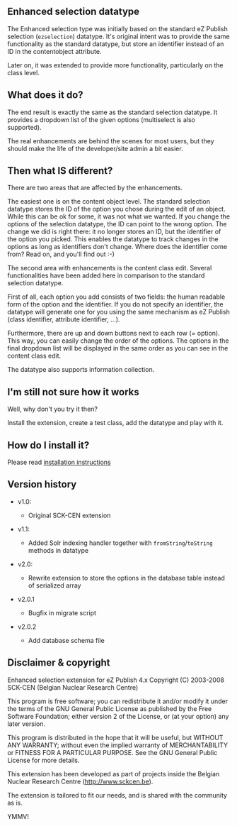 Enhanced selection datatype
---------------------------

The Enhanced selection type was initially based on the standard eZ Publish
selection (`ezselection`) datatype. It's original intent was to provide the
same functionality as the standard datatype, but store an identifier instead
of an ID in the contentobject attribute.

Later on, it was extended to provide more functionality, particularly on the
class level.

## What does it do?

The end result is exactly the same as the standard selection datatype. It
provides a dropdown list of the given options (multiselect is also supported).

The real enhancements are behind the scenes for most users, but they should make
the life of the developer/site admin a bit easier.


## Then what IS different?

There are two areas that are affected by the enhancements.

The easiest one is on the content object level. The standard selection datatype
stores the ID of the option you chose during the edit of an object. While this can
be ok for some, it was not what we wanted. If you change the options of the selection
datatype, the ID can point to the wrong option. The change we did is right there: it
no longer stores an ID, but the identifier of the option you picked. This enables the
datatype to track changes in the options as long as identifiers don't change. Where
does the identifier come from? Read on, and you'll find out :-)

The second area with enhancements is the content class edit. Several functionalities have been
added here in comparison to the standard selection datatype.

First of all, each option you add consists of two fields: the human readable form of
the option and the identifier. If you do not specify an identifier, the datatype will
generate one for you using the same mechanism as eZ Publish (class identifier, attribute
identifier, ...).

Furthermore, there are up and down buttons next to each row (= option). This way, you can
easily change the order of the options. The options in the final dropdown list will be 
displayed in the same order as you can see in the content class edit.

The datatype also supports information collection.

## I'm still not sure how it works

Well, why don't you try it then?

Install the extension, create a test class, add the datatype and play with it.

## How do I install it?

Please read [installation instructions](INSTALL.md)

## Version history

* v1.0:
    - Original SCK-CEN extension

* v1.1:
    - Added Solr indexing handler together with `fromString`/`toString` methods in datatype

* v2.0:
    - Rewrite extension to store the options in the database table instead of serialized array

* v2.0.1
    - Bugfix in migrate script

* v2.0.2
    - Add database schema file

## Disclaimer & copyright

Enhanced selection extension for eZ Publish 4.x
Copyright (C) 2003-2008  SCK-CEN (Belgian Nuclear Research Centre)

This program is free software; you can redistribute it and/or modify
it under the terms of the GNU General Public License as published by
the Free Software Foundation; either version 2 of the License, or
(at your option) any later version.

This program is distributed in the hope that it will be useful,
but WITHOUT ANY WARRANTY; without even the implied warranty of
MERCHANTABILITY or FITNESS FOR A PARTICULAR PURPOSE.  See the
GNU General Public License for more details.

This extension has been developed as part of projects inside the
Belgian Nuclear Research Centre (http://www.sckcen.be).

The extension is tailored to fit our needs, and is shared with the community as is.

YMMV!

